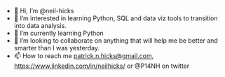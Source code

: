- 👋 Hi, I’m @neil-hicks
- 👀 I’m interested in learning Python, SQL and data viz tools to transition into data analysis.
- 🌱 I’m currently learning Python
- 💞️ I’m looking to collaborate on anything that will help me be better and smarter than I was yesterday.
- 📫 How to reach me patrick.n.hicks@gmail.com, https://www.linkedin.com/in/neilhicks/ or @P14NH on twitter

<!---
neil-hicks/neil-hicks is a ✨ special ✨ repository because its `README.md` (this file) appears on your GitHub profile.
You can click the Preview link to take a look at your changes.
--->
